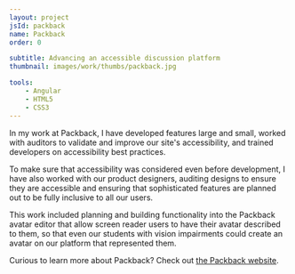 ```yaml
---
layout: project
jsId: packback
name: Packback
order: 0

subtitle: Advancing an accessible discussion platform
thumbnail: images/work/thumbs/packback.jpg

tools:
    - Angular
    - HTML5
    - CSS3
---
```


In my work at Packback, I have developed features large and small, worked
with auditors to validate and improve our site's accessibility, and trained
developers on accessibility best practices.

To make sure that accessibility was considered even before development, I have
also worked with our product designers, auditing designs to ensure they are
accessible and ensuring that sophisticated features are planned out to be fully
inclusive to all our users.

This work included planning and building functionality into the Packback avatar
editor that allow screen reader users to have their avatar described to them,
so that even our students with vision impairments could create an avatar on our
platform that represented them.

Curious to learn more about Packback? Check out
[the Packback website](https://www.packback.co/).
